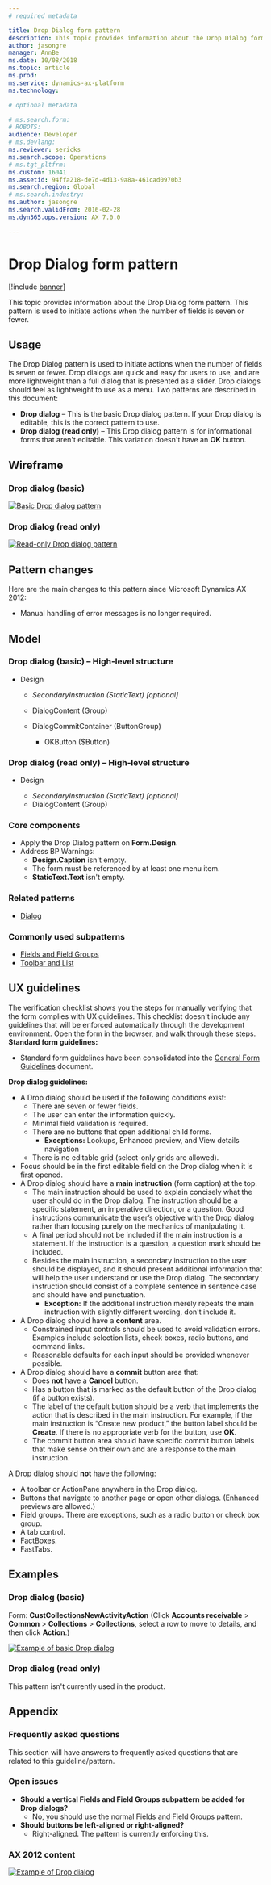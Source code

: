 ```yaml
---
# required metadata

title: Drop Dialog form pattern
description: This topic provides information about the Drop Dialog form pattern. This pattern is used to initiate actions when the number of fields is seven or fewer. 
author: jasongre
manager: AnnBe
ms.date: 10/08/2018
ms.topic: article
ms.prod: 
ms.service: dynamics-ax-platform
ms.technology: 

# optional metadata

# ms.search.form: 
# ROBOTS: 
audience: Developer
# ms.devlang: 
ms.reviewer: sericks
ms.search.scope: Operations
# ms.tgt_pltfrm: 
ms.custom: 16041
ms.assetid: 94ffa218-de7d-4d13-9a8a-461cad0970b3
ms.search.region: Global
# ms.search.industry: 
ms.author: jasongre
ms.search.validFrom: 2016-02-28
ms.dyn365.ops.version: AX 7.0.0

---
```


# Drop Dialog form pattern

[!include [banner](../includes/banner.md)]

This topic provides information about the Drop Dialog form pattern. This pattern is used to initiate actions when the number of fields is seven or fewer. 

Usage
-----

The Drop Dialog pattern is used to initiate actions when the number of fields is seven or fewer. Drop dialogs are quick and easy for users to use, and are more lightweight than a full dialog that is presented as a slider. Drop dialogs should feel as lightweight to use as a menu. Two patterns are described in this document:

-   **Drop dialog** – This is the basic Drop dialog pattern. If your Drop dialog is editable, this is the correct pattern to use.
-   **Drop dialog (read only)** – This Drop dialog pattern is for informational forms that aren't editable. This variation doesn't have an **OK** button.

## Wireframe
### Drop dialog (basic)

[![Basic Drop dialog pattern](./media/dropdialog1.png)](./media/dropdialog1.png)

### Drop dialog (read only)

[![Read-only Drop dialog pattern](./media/dropdialog2.png)](./media/dropdialog2.png)

## Pattern changes
Here are the main changes to this pattern since Microsoft Dynamics AX 2012:

-   Manual handling of error messages is no longer required.

## Model
### Drop dialog (basic) – High-level structure

- Design

    - *SecondaryInstruction (StaticText) \[optional\]*
    - DialogContent (Group)
    - DialogCommitContainer (ButtonGroup)

        - OKButton ($Button)

### Drop dialog (read only) – High-level structure

- Design

    - *SecondaryInstruction (StaticText) \[optional\]*
    - DialogContent (Group)

### Core components

-   Apply the Drop Dialog pattern on **Form.Design**.
-   Address BP Warnings:
    -   **Design.Caption** isn't empty.
    -   The form must be referenced by at least one menu item.
    -   **StaticText.Text** isn't empty.

### Related patterns

-   [Dialog](dialog-form-pattern.md)

### Commonly used subpatterns

-   [Fields and Field Groups](fields-field-groups-subpattern.md)
-   [Toolbar and List](toolbar-list-subpattern.md)

## UX guidelines
The verification checklist shows you the steps for manually verifying that the form complies with UX guidelines. This checklist doesn't include any guidelines that will be enforced automatically through the development environment. Open the form in the browser, and walk through these steps. **Standard form guidelines:**

-   Standard form guidelines have been consolidated into the [General Form Guidelines](general-form-guidelines.md) document.

**Drop dialog guidelines:**

-   A Drop dialog should be used if the following conditions exist:
    -   There are seven or fewer fields.
    -   The user can enter the information quickly.
    -   Minimal field validation is required.
    -   There are no buttons that open additional child forms.
        -   **Exceptions:** Lookups, Enhanced preview, and View details navigation
    -   There is no editable grid (select-only grids are allowed).
-   Focus should be in the first editable field on the Drop dialog when it is first opened.
-   A Drop dialog should have a **main instruction** (form caption) at the top.
    -   The main instruction should be used to explain concisely what the user should do in the Drop dialog. The instruction should be a specific statement, an imperative direction, or a question. Good instructions communicate the user’s objective with the Drop dialog rather than focusing purely on the mechanics of manipulating it.
    -   A final period should not be included if the main instruction is a statement. If the instruction is a question, a question mark should be included.
    -   Besides the main instruction, a secondary instruction to the user should be displayed, and it should present additional information that will help the user understand or use the Drop dialog. The secondary instruction should consist of a complete sentence in sentence case and should have end punctuation.
        -   **Exception:** If the additional instruction merely repeats the main instruction with slightly different wording, don't include it.
-   A Drop dialog should have a **content** area.
    -   Constrained input controls should be used to avoid validation errors. Examples include selection lists, check boxes, radio buttons, and command links.
    -   Reasonable defaults for each input should be provided whenever possible.
-   A Drop dialog should have a **commit** button area that:
    -   Does **not** have a **Cancel** button.
    -   Has a button that is marked as the default button of the Drop dialog (if a button exists).
    -   The label of the default button should be a verb that implements the action that is described in the main instruction. For example, if the main instruction is “Create new product,” the button label should be **Create**. If there is no appropriate verb for the button, use **OK**.
    -   The commit button area should have specific commit button labels that make sense on their own and are a response to the main instruction.

A Drop dialog should **not** have the following:

-   A toolbar or ActionPane anywhere in the Drop dialog.
-   Buttons that navigate to another page or open other dialogs. (Enhanced previews are allowed.)
-   Field groups. There are exceptions, such as a radio button or check box group.
-   A tab control.
-   FactBoxes.
-   FastTabs.

## Examples
### Drop dialog (basic)

Form: **CustCollectionsNewActivityAction** (Click **Accounts receivable** &gt; **Common** &gt; **Collections** &gt; **Collections**, select a row to move to details, and then click **Action**.) 

[![Example of basic Drop dialog](./media/dropdialog3.png)](./media/dropdialog3.png)

### Drop dialog (read only)

This pattern isn't currently used in the product.

## Appendix
### Frequently asked questions

This section will have answers to frequently asked questions that are related to this guideline/pattern.

### Open issues

-   **Should a vertical Fields and Field Groups subpattern be added for Drop dialogs?**
    -   No, you should use the normal Fields and Field Groups pattern.
-   **Should buttons be left-aligned or right-aligned?**
    -   Right-aligned. The pattern is currently enforcing this.

### AX 2012 content

[![Example of Drop dialog](./media/dropdialog4.png)](./media/dropdialog4.png)
